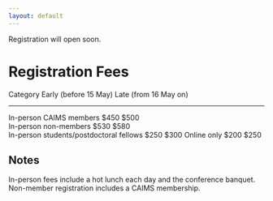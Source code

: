 ```yaml
---
layout: default
---
```


Registration will open soon.

# Registration Fees

Category                                  Early (before 15 May)     Late (from 16 May on)  
----------                                -----------------------   -----------------------
In-person CAIMS members                   $450                      $500                   
In-person non-members                     $530                      $580                   
In-person students/postdoctoral fellows   $250                      $300
Online only                               $200                      $250

Notes
----------
In-person fees include a hot lunch each day and the conference banquet.
Non-member registration includes a CAIMS membership.
